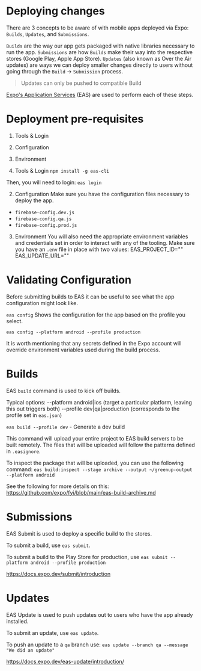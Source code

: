 # Deploying changes
There are 3 concepts to be aware of with mobile apps deployed via Expo: `Builds`, `Updates`, and `Submissions`.

`Builds` are the way our app gets packaged with native libraries necessary to run the app.
`Submissions` are how `Builds` make their way into the respective stores (Google Play, Apple App Store).
`Updates` (also known as Over the Air updates) are ways we can deploy smaller changes directly to users without going through the `Build` -> `Submission` process.
> Updates can only be pushed to compatible Build

[Expo's Application Services](https://docs.expo.dev/eas/) (EAS) are used to perform each of these steps.

# Deployment pre-requisites
1. Tools & Login
2. Configuration
3. Environment

1. Tools & Login
`npm install -g eas-cli`

Then, you will need to login:
`eas login`

2. Configuration
Make sure you have the configuration files necessary to deploy the app.
- `firebase-config.dev.js`
- `firebase-config.qa.js`
- `firebase-config.prod.js`

3. Environment
You will also need the appropriate environment variables and credentials set in order to interact with any of the tooling.
Make sure you have an `.env` file in place with two values:
EAS_PROJECT_ID="<replace me>"
EAS_UPDATE_URL="<replace me>"

# Validating Configuration
Before submitting builds to EAS it can be useful to see what the app configuration might look like.

`eas config` Shows the configuration for the app based on the profile you select.

`eas config --platform android --profile production`

It is worth mentioning that any secrets defined in the Expo account will override environment variables used during the build process.

# Builds
EAS `build` command is used to kick off builds.

Typical options:
--platform android|ios (target a particular platform, leaving this out triggers both)
--profile dev|qa|production (corresponds to the profile set in `eas.json`)

`eas build --profile dev` - Generate a dev build

This command will upload your entire project to EAS build servers to be built remotely.
The files that will be uploaded will follow the patterns defined in `.easignore`.

To inspect the package that will be uploaded, you can use the following command:
`eas build:inspect --stage archive --output ~/greenup-output --platform android`

See the following for more details on this: https://github.com/expo/fyi/blob/main/eas-build-archive.md

# Submissions
EAS Submit is used to deploy a specific build to the stores.

To submit a build, use `eas submit`.

To submit a build to the Play Store for production, use `eas submit --platform android --profile production` 

https://docs.expo.dev/submit/introduction

# Updates
EAS Update is used to push updates out to users who have the app already installed.

To submit an update, use `eas update`.

To push an update to a `qa` branch use:
`eas update --branch qa --message "We did an update"`
 
https://docs.expo.dev/eas-update/introduction/
